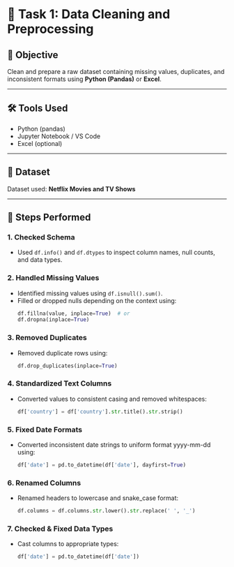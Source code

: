 # 🧹 Task 1: Data Cleaning and Preprocessing

## 📌 Objective
Clean and prepare a raw dataset containing missing values, duplicates, and inconsistent formats using **Python (Pandas)** or **Excel**.

---

## 🛠 Tools Used
- Python (pandas)
- Jupyter Notebook / VS Code
- Excel (optional)

---

## 📂 Dataset
Dataset used: **Netflix Movies and TV Shows**

---

## 🔧 Steps Performed

### 1. **Checked Schema**
- Used `df.info()` and `df.dtypes` to inspect column names, null counts, and data types.

### 2. **Handled Missing Values**
- Identified missing values using `df.isnull().sum()`.
- Filled or dropped nulls depending on the context using:
  ```python
  df.fillna(value, inplace=True)  # or
  df.dropna(inplace=True)

### 3. **Removed Duplicates**
- Removed duplicate rows using:
  ```python
  df.drop_duplicates(inplace=True)

### 4. **Standardized Text Columns**
- Converted values to consistent casing and removed whitespaces:
  ```python
  df['country'] = df['country'].str.title().str.strip()

### 5. **Fixed Date Formats**
- Converted inconsistent date strings to uniform format yyyy-mm-dd using:
  ```python
  df['date'] = pd.to_datetime(df['date'], dayfirst=True)

### 6. **Renamed Columns**
- Renamed headers to lowercase and snake_case format:
  ```python
  df.columns = df.columns.str.lower().str.replace(' ', '_')

### 7. **Checked & Fixed Data Types**
- Cast columns to appropriate types:
  ```python
  df['date'] = pd.to_datetime(df['date'])
